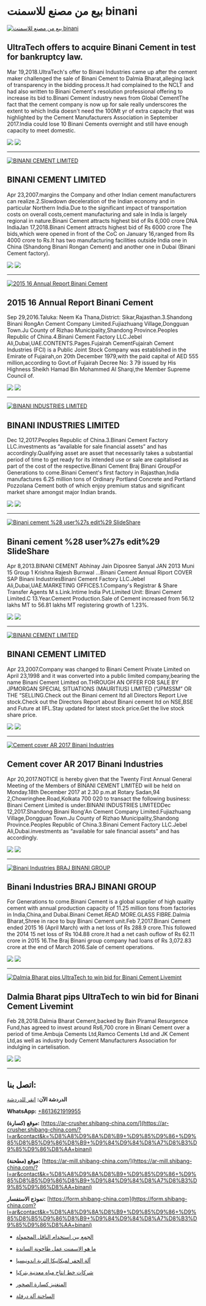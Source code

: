# بيع من مصنع للاسمنت binani

<a href="https://swt.shibang-china.com/?l=ar&img&k=%D8%A8%D9%8A%D8%B9+%D9%85%D9%86+%D9%85%D8%B5%D9%86%D8%B9+%D9%84%D9%84%D8%A7%D8%B3%D9%85%D9%86%D8%AA+binani" target="_blank">![بيع من مصنع للاسمنت binani](http://static.shibang-china.com/all-800x300/1216.jpg)</a>

## UltraTech offers to acquire Binani Cement in test for bankruptcy law.
Mar 19,2018.UltraTech&#39;s offer to Binani Industries came up after the cement maker challenged the sale of Binani Cement to Dalmia Bharat,alleging lack of transparency in the bidding process.It had complained to the NCLT and had also written to Binani Cement&#39;s resolution professional offering to increase its bid to.Binani Cement industry news from Global CementThe fact that the cement company is now up for sale really underscores the extent to which India doesn&#39;t need the 100Mt yr of extra capacity that was highlighted by the Cement Manufacturers Association in September 2017.India could lose 10 Binani Cements overnight and still have enough capacity to meet domestic.


<a href="https://whatsapp.shibangsoft.com/WhatsApp.php" target="_blank" title="WhatsApp">![](http://static.shibang-china.com/icon/whatsapp.png)</a> <a href="https://swt.shibang-china.com/?l=ar&icon&k=%D8%A8%D9%8A%D8%B9+%D9%85%D9%86+%D9%85%D8%B5%D9%86%D8%B9+%D9%84%D9%84%D8%A7%D8%B3%D9%85%D9%86%D8%AA+binani" target="_blank">![](http://static.shibang-china.com/icon/chat-ar.png)</a>

---

<a href="https://swt.shibang-china.com/?l=ar&img&k=%D8%A8%D9%8A%D8%B9+%D9%85%D9%86+%D9%85%D8%B5%D9%86%D8%B9+%D9%84%D9%84%D8%A7%D8%B3%D9%85%D9%86%D8%AA+binani" target="_blank">![BINANI CEMENT LIMITED](http://static.shibang-china.com/all-800x300/43.jpg)</a>

## BINANI CEMENT LIMITED
Apr 23,2007.margins the Company and other Indian cement manufacturers can realize.2.Slowdown deceleration of the Indian economy and in particular Northern India.Due to the significant impact of transportation costs on overall costs,cement manufacturing and sale in India is largely regional in nature.Binani Cement attracts highest bid of Rs 6,000 crore DNA IndiaJan 17,2018.Binani Cement attracts highest bid of Rs 6000 crore The bids,which were opened in front of the CoC on January 16,ranged from Rs 4000 crore to Rs.It has two manufacturing facilities outside India one in China (Shandong Binani Rongan Cement) and another one in Dubai (Binani Cement factory).


<a href="https://whatsapp.shibangsoft.com/WhatsApp.php" target="_blank" title="WhatsApp">![](http://static.shibang-china.com/icon/whatsapp.png)</a> <a href="https://swt.shibang-china.com/?l=ar&icon&k=%D8%A8%D9%8A%D8%B9+%D9%85%D9%86+%D9%85%D8%B5%D9%86%D8%B9+%D9%84%D9%84%D8%A7%D8%B3%D9%85%D9%86%D8%AA+binani" target="_blank">![](http://static.shibang-china.com/icon/chat-ar.png)</a>

---

<a href="https://swt.shibang-china.com/?l=ar&img&k=%D8%A8%D9%8A%D8%B9+%D9%85%D9%86+%D9%85%D8%B5%D9%86%D8%B9+%D9%84%D9%84%D8%A7%D8%B3%D9%85%D9%86%D8%AA+binani" target="_blank">![2015 16 Annual Report Binani Cement](http://static.shibang-china.com/all-800x300/253.jpg)</a>

## 2015 16 Annual Report Binani Cement
Sep 29,2016.Taluka: Neem Ka Thana,District: Sikar,Rajasthan.3.Shandong Binani RongAn Cement Company Limited.Fujiazhuang Village,Dongguan Town.Ju County of Rizhao Municipality,Shandong Province.Peoples Republic of China.4.Binani Cement Factory LLC.Jebel Ali,Dubai,UAE.CONTENTS.Pages.Fujairah CementFujairah Cement Industries (FCI) is a Public Joint Stock Company was established in the Emirate of Fujairah,on 20th December 1979,with the paid capital of AED 555 million,according to Govt.of Fujairah Decree No: 3 79 issued by His Highness Sheikh Hamad Bin Mohammed Al Sharqi,the Member Supreme Council of.


<a href="https://whatsapp.shibangsoft.com/WhatsApp.php" target="_blank" title="WhatsApp">![](http://static.shibang-china.com/icon/whatsapp.png)</a> <a href="https://swt.shibang-china.com/?l=ar&icon&k=%D8%A8%D9%8A%D8%B9+%D9%85%D9%86+%D9%85%D8%B5%D9%86%D8%B9+%D9%84%D9%84%D8%A7%D8%B3%D9%85%D9%86%D8%AA+binani" target="_blank">![](http://static.shibang-china.com/icon/chat-ar.png)</a>

---

<a href="https://swt.shibang-china.com/?l=ar&img&k=%D8%A8%D9%8A%D8%B9+%D9%85%D9%86+%D9%85%D8%B5%D9%86%D8%B9+%D9%84%D9%84%D8%A7%D8%B3%D9%85%D9%86%D8%AA+binani" target="_blank">![BINANI INDUSTRIES LIMITED](http://static.shibang-china.com/all-800x300/235.jpg)</a>

## BINANI INDUSTRIES LIMITED
Dec 12,2017.Peoples Republic of China.3.Binani Cement Factory LLC.investments as “available for sale financial assets” and has accordingly.Qualifying asset are asset that necessarily takes a substantial period of time to get ready for its intended use or sale are capitalised as part of the cost of the respective.Binani Cement Braj Binani GroupFor Generations to come.Binani Cement&#39;s first factory in Rajasthan,India manufactures 6.25 million tons of Ordinary Portland Concrete and Portland Pozzolana Cement both of which enjoy premium status and significant market share amongst major Indian brands.


<a href="https://whatsapp.shibangsoft.com/WhatsApp.php" target="_blank" title="WhatsApp">![](http://static.shibang-china.com/icon/whatsapp.png)</a> <a href="https://swt.shibang-china.com/?l=ar&icon&k=%D8%A8%D9%8A%D8%B9+%D9%85%D9%86+%D9%85%D8%B5%D9%86%D8%B9+%D9%84%D9%84%D8%A7%D8%B3%D9%85%D9%86%D8%AA+binani" target="_blank">![](http://static.shibang-china.com/icon/chat-ar.png)</a>

---

<a href="https://swt.shibang-china.com/?l=ar&img&k=%D8%A8%D9%8A%D8%B9+%D9%85%D9%86+%D9%85%D8%B5%D9%86%D8%B9+%D9%84%D9%84%D8%A7%D8%B3%D9%85%D9%86%D8%AA+binani" target="_blank">![Binani cement %28 user%27s edit%29 SlideShare](http://static.shibang-china.com/all-800x300/1064.jpg)</a>

## Binani cement %28 user%27s edit%29 SlideShare
Apr 8,2013.BINANI CEMENT Abhinay Jain Diposree Sanyal JAN 2013 Muni 15 Group 1 Krishna Rajesh Burnwal …Binani Cement Annual Riport COVER SAP Binani IndustriesBinani Cement Factory LLC.Jebel Ali,Dubai,UAE.MARKETING OFFICES.1.Company&#39;s Registrar &amp; Share Transfer Agents M s.Link.Intime India Pvt.Limited Unit: Binani Cement Limited.C 13.Year.Cement Production.Sale of Cement increased from 56.12 lakhs MT to 56.81 lakhs MT registering growth of 1.23%.


<a href="https://whatsapp.shibangsoft.com/WhatsApp.php" target="_blank" title="WhatsApp">![](http://static.shibang-china.com/icon/whatsapp.png)</a> <a href="https://swt.shibang-china.com/?l=ar&icon&k=%D8%A8%D9%8A%D8%B9+%D9%85%D9%86+%D9%85%D8%B5%D9%86%D8%B9+%D9%84%D9%84%D8%A7%D8%B3%D9%85%D9%86%D8%AA+binani" target="_blank">![](http://static.shibang-china.com/icon/chat-ar.png)</a>

---

<a href="https://swt.shibang-china.com/?l=ar&img&k=%D8%A8%D9%8A%D8%B9+%D9%85%D9%86+%D9%85%D8%B5%D9%86%D8%B9+%D9%84%D9%84%D8%A7%D8%B3%D9%85%D9%86%D8%AA+binani" target="_blank">![BINANI CEMENT LIMITED](http://static.shibang-china.com/all-800x300/1371.jpg)</a>

## BINANI CEMENT LIMITED
Apr 23,2007.Company was changed to Binani Cement Private Limited on April 23,1998 and it was converted into a public limited company,bearing the name Binani Cement Limited on.THROUGH AN OFFER FOR SALE BY JPMORGAN SPECIAL SITUATIONS (MAURITIUS) LIMITED (“JPMSSM” OR THE “SELLING.Check out the Binani cement ltd all Directors Report Live stock.Check out the Directors Report about Binani cement ltd on NSE,BSE and Future at IIFL.Stay updated for latest stock price.Get the live stock share price.


<a href="https://whatsapp.shibangsoft.com/WhatsApp.php" target="_blank" title="WhatsApp">![](http://static.shibang-china.com/icon/whatsapp.png)</a> <a href="https://swt.shibang-china.com/?l=ar&icon&k=%D8%A8%D9%8A%D8%B9+%D9%85%D9%86+%D9%85%D8%B5%D9%86%D8%B9+%D9%84%D9%84%D8%A7%D8%B3%D9%85%D9%86%D8%AA+binani" target="_blank">![](http://static.shibang-china.com/icon/chat-ar.png)</a>

---

<a href="https://swt.shibang-china.com/?l=ar&img&k=%D8%A8%D9%8A%D8%B9+%D9%85%D9%86+%D9%85%D8%B5%D9%86%D8%B9+%D9%84%D9%84%D8%A7%D8%B3%D9%85%D9%86%D8%AA+binani" target="_blank">![Cement cover AR 2017 Binani Industries](http://static.shibang-china.com/all-800x300/1362.jpg)</a>

## Cement cover AR 2017 Binani Industries
Apr 20,2017.NOTICE is hereby given that the Twenty First Annual General Meeting of the Members of BINANI CEMENT LIMITED will be held on Monday.18th December 2017 at 2.30 p.m.at Rotary Sadan,94 2,Chowringhee.Road,Kolkata 700 020 to transact the following business: Binani Cement Limited is under.BINANI INDUSTRIES LIMITEDDec 12,2017.Shandong Binani Rong&#39;An Cement Company Limited.Fujiazhuang Village,Dongguan Town.Ju County of Rizhao Municipality,Shandong Province.Peoples Republic of China.3.Binani Cement Factory LLC.Jebel Ali,Dubai.investments as “available for sale financial assets” and has accordingly.


<a href="https://whatsapp.shibangsoft.com/WhatsApp.php" target="_blank" title="WhatsApp">![](http://static.shibang-china.com/icon/whatsapp.png)</a> <a href="https://swt.shibang-china.com/?l=ar&icon&k=%D8%A8%D9%8A%D8%B9+%D9%85%D9%86+%D9%85%D8%B5%D9%86%D8%B9+%D9%84%D9%84%D8%A7%D8%B3%D9%85%D9%86%D8%AA+binani" target="_blank">![](http://static.shibang-china.com/icon/chat-ar.png)</a>

---

<a href="https://swt.shibang-china.com/?l=ar&img&k=%D8%A8%D9%8A%D8%B9+%D9%85%D9%86+%D9%85%D8%B5%D9%86%D8%B9+%D9%84%D9%84%D8%A7%D8%B3%D9%85%D9%86%D8%AA+binani" target="_blank">![Binani Industries BRAJ BINANI GROUP](http://static.shibang-china.com/all-800x300/965.jpg)</a>

## Binani Industries BRAJ BINANI GROUP
For Generations to come.Binani Cement is a global supplier of high quality cement with annual production capacity of 11.25 million tons from factories in India,China,and Dubai.Binani Cemet.READ MORE.GLASS FIBRE.Dalmia Bharat,Shree in race to buy Binani Cement unit.Feb 7,2017.Binani Cement ended 2015 16 (April March) with a net loss of Rs 288.9 crore.This followed the 2014 15 net loss of Rs 104.88 crore.It had a net cash ouflow of Rs 62.11 crore in 2015 16.The Braj Binani group company had loans of Rs 3,072.83 crore at the end of March 2016.Sale of cement operations.


<a href="https://whatsapp.shibangsoft.com/WhatsApp.php" target="_blank" title="WhatsApp">![](http://static.shibang-china.com/icon/whatsapp.png)</a> <a href="https://swt.shibang-china.com/?l=ar&icon&k=%D8%A8%D9%8A%D8%B9+%D9%85%D9%86+%D9%85%D8%B5%D9%86%D8%B9+%D9%84%D9%84%D8%A7%D8%B3%D9%85%D9%86%D8%AA+binani" target="_blank">![](http://static.shibang-china.com/icon/chat-ar.png)</a>

---

<a href="https://swt.shibang-china.com/?l=ar&img&k=%D8%A8%D9%8A%D8%B9+%D9%85%D9%86+%D9%85%D8%B5%D9%86%D8%B9+%D9%84%D9%84%D8%A7%D8%B3%D9%85%D9%86%D8%AA+binani" target="_blank">![Dalmia Bharat pips UltraTech to win bid for Binani Cement Livemint](http://static.shibang-china.com/all-800x300/330.jpg)</a>

## Dalmia Bharat pips UltraTech to win bid for Binani Cement Livemint
Feb 28,2018.Dalmia Bharat Cement,backed by Bain Piramal Resurgence Fund,has agreed to invest around Rs6,700 crore in Binani Cement over a period of time.Ambuja Cements Ltd,Ramco Cements Ltd and JK Cement Ltd,as well as industry body Cement Manufacturers Association for indulging in cartelisation.

<a href="https://whatsapp.shibangsoft.com/WhatsApp.php" target="_blank" title="WhatsApp">![](http://static.shibang-china.com/icon/whatsapp.png)</a> <a href="https://swt.shibang-china.com/?l=ar&icon&k=%D8%A8%D9%8A%D8%B9+%D9%85%D9%86+%D9%85%D8%B5%D9%86%D8%B9+%D9%84%D9%84%D8%A7%D8%B3%D9%85%D9%86%D8%AA+binani" target="_blank">![](http://static.shibang-china.com/icon/chat-ar.png)</a>

---
## اتصل بنا:

**الدردشة الآن:** [انقر للدردشة](https://swt.shibang-china.com?l=ar&contact&k=%D8%A8%D9%8A%D8%B9+%D9%85%D9%86+%D9%85%D8%B5%D9%86%D8%B9+%D9%84%D9%84%D8%A7%D8%B3%D9%85%D9%86%D8%AA+binani)

**WhatsApp:**  [+8613621919955](https://whatsapp.shibangsoft.com/WhatsApp.php)

**موقع (كسارة):** [https://ar-crusher.shibang-china.com/](https://ar-crusher.shibang-china.com/?l=ar&contact&k=%D8%A8%D9%8A%D8%B9+%D9%85%D9%86+%D9%85%D8%B5%D9%86%D8%B9+%D9%84%D9%84%D8%A7%D8%B3%D9%85%D9%86%D8%AA+binani)

**موقع (مطحنة):** [https://ar-mill.shibang-china.com/](https://ar-mill.shibang-china.com/?l=ar&contact&k=%D8%A8%D9%8A%D8%B9+%D9%85%D9%86+%D9%85%D8%B5%D9%86%D8%B9+%D9%84%D9%84%D8%A7%D8%B3%D9%85%D9%86%D8%AA+binani)

**نموذج الاستفسار:** [https://form.shibang-china.com](https://form.shibang-china.com?l=ar&contact&k=%D8%A8%D9%8A%D8%B9+%D9%85%D9%86+%D9%85%D8%B5%D9%86%D8%B9+%D9%84%D9%84%D8%A7%D8%B3%D9%85%D9%86%D8%AA+binani)

* [الجمع بين استخدام الناقل المحمولة](../21/%D8%A7%D9%84%D8%AC%D9%85%D8%B9%20%D8%A8%D9%8A%D9%86%20%D8%A7%D8%B3%D8%AA%D8%AE%D8%AF%D8%A7%D9%85%20%D8%A7%D9%84%D9%86%D8%A7%D9%82%D9%84%20%D8%A7%D9%84%D9%85%D8%AD%D9%85%D9%88%D9%84%D8%A9.md)

* [ما هو الاسمنت عمل طاحونة الساندة](../23/%D9%85%D8%A7%20%D9%87%D9%88%20%D8%A7%D9%84%D8%A7%D8%B3%D9%85%D9%86%D8%AA%20%D8%B9%D9%85%D9%84%20%D8%B7%D8%A7%D8%AD%D9%88%D9%86%D8%A9%20%D8%A7%D9%84%D8%B3%D8%A7%D9%86%D8%AF%D8%A9.md)

* [آلة الحفر لميكانيكا التربة اندونيسيا](../22/%D8%A2%D9%84%D8%A9%20%D8%A7%D9%84%D8%AD%D9%81%D8%B1%20%D9%84%D9%85%D9%8A%D9%83%D8%A7%D9%86%D9%8A%D9%83%D8%A7%20%D8%A7%D9%84%D8%AA%D8%B1%D8%A8%D8%A9%20%D8%A7%D9%86%D8%AF%D9%88%D9%86%D9%8A%D8%B3%D9%8A%D8%A7.md)

* [شركات خط انتاج مياه معدنية بتركيا](../21/%D8%B4%D8%B1%D9%83%D8%A7%D8%AA%20%D8%AE%D8%B7%20%D8%A7%D9%86%D8%AA%D8%A7%D8%AC%20%D9%85%D9%8A%D8%A7%D9%87%20%D9%85%D8%B9%D8%AF%D9%86%D9%8A%D8%A9%20%D8%A8%D8%AA%D8%B1%D9%83%D9%8A%D8%A7.md)

* [المنغنيز كسارة الصخور](../24/%D8%A7%D9%84%D9%85%D9%86%D8%BA%D9%86%D9%8A%D8%B2%20%D9%83%D8%B3%D8%A7%D8%B1%D8%A9%20%D8%A7%D9%84%D8%B5%D8%AE%D9%88%D8%B1.md)

* [الساخنة آلة درفلة](../22/%D8%A7%D9%84%D8%B3%D8%A7%D8%AE%D9%86%D8%A9%20%D8%A2%D9%84%D8%A9%20%D8%AF%D8%B1%D9%81%D9%84%D8%A9.md)
